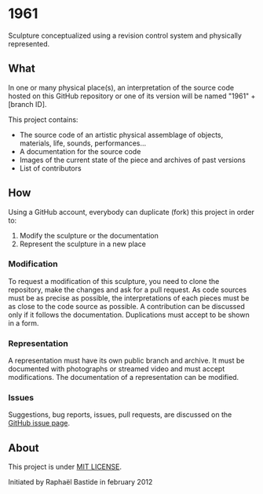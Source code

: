 # 1961

Sculpture conceptualized using a revision control system and physically represented.

## What

In one or many physical place(s), an interpretation of the source code hosted on this GitHub repository or one of its version will be named "1961" + [branch ID].

This project contains:

* The source code of an artistic physical assemblage of objects, materials, life, sounds, performances…
* A documentation for the source code
* Images of the current state of the piece and archives of past versions
* List of contributors

## How

Using a GitHub account, everybody can duplicate (fork) this project in order to:

1. Modify the sculpture or the documentation
2. Represent the sculpture in a new place

### Modification

To request a modification of this sculpture, you need to clone the repository, make the changes and ask for a pull request.
As code sources must be as precise as possible, the interpretations of each pieces must be as close to the code source as possible.
A contribution can be discussed only if it follows the documentation.
Duplications must accept to be shown in a form.

### Representation

A representation must have its own public branch and archive. It must be documented with photographs or streamed video and must accept modifications.
The documentation of a representation can be modified.

### Issues

Suggestions, bug reports, issues, pull requests, are discussed on the <a href="https://github.com/raphaelbastide/1961/issues">GitHub issue page</a>.

## About

This project is under <a href="http://raphael.mit-license.org/">MIT LICENSE</a>.

Initiated by Raphaël Bastide in february 2012